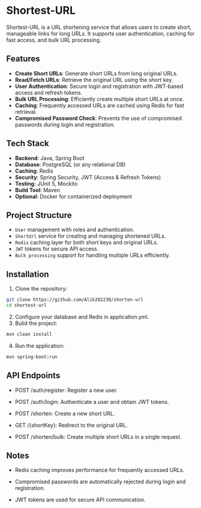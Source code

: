 # Shortest-URL

Shortest-URL is a URL shortening service that allows users to create short, manageable links for long URLs. It supports user authentication, caching for fast access, and bulk URL processing.

## Features

- **Create Short URLs**: Generate short URLs from long original URLs.
- **Read/Fetch URLs**: Retrieve the original URL using the short key.
- **User Authentication**: Secure login and registration with JWT-based access and refresh tokens.
- **Bulk URL Processing**: Efficiently create multiple short URLs at once.
- **Caching**: Frequently accessed URLs are cached using Redis for fast retrieval.
- **Compromised Password Check**: Prevents the use of compromised passwords during login and registration.

## Tech Stack

- **Backend**: Java, Spring Boot
- **Database**: PostgreSQL (or any relational DB)
- **Caching**: Redis
- **Security**: Spring Security, JWT (Access & Refresh Tokens)
- **Testing**: JUnit 5, Mockito
- **Build Tool**: Maven
- **Optional**: Docker for containerized deployment

## Project Structure

- `User` management with roles and authentication.
- `ShortUrl` service for creating and managing shortened URLs.
- `Redis` caching layer for both short keys and original URLs.
- `JWT` tokens for secure API access.
- `Bulk processing` support for handling multiple URLs efficiently.

## Installation

1. Clone the repository:

```bash
git clone https://github.com/Alik202230/shorten-url
cd shortest-url
```
2. Configure your database and Redis in application.yml.
3. Bulid the project:

```bash
mvn clean install
```
4. Run the application:

```bash
mvn spring-boot:run
```

## API Endpoints

- POST /auth/register: Register a new user.

- POST /auth/login: Authenticate a user and obtain JWT tokens.

- POST /shorten: Create a new short URL.

- GET /{shortKey}: Redirect to the original URL.

- POST /shorten/bulk: Create multiple short URLs in a single request.

## Notes

- Redis caching improves performance for frequently accessed URLs.

- Compromised passwords are automatically rejected during login and registration.

- JWT tokens are used for secure API communication.